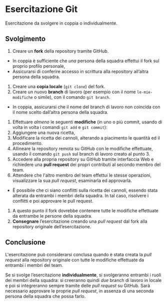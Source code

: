 # Esercitazione Git

Esercitazione da svolgere in coppia o individualmente.

## Svolgimento

1. Creare un **fork** della repository tramite GitHub.
  * In coppia è sufficiente che _una_ persona della squadra effettui il fork sul proprio profilo personale,
  * Assicurarsi di conferire accesso in scrittura alla repository all’altra persona della squadra.
1. Creare una **copia locale** (`git clone`) del fork.
1. Creare un nuovo **branch** di lavoro (per esempio con il nome `le-mie-modifiche` o simile), con il comando `git branch`.
  * In coppia, assicurarsi che il nome del branch di lavoro non coincida con il nome scelto dall’altra persona della squadra.
1. Effettuare *almeno* le seguenti **modifiche** (in uno o più commit, usando di volta in volta i comandi `git add` e `git commit`):
  1. Aggiungere una nuova ricetta,
  1. Modificare la ricetta dei cannoli, alterando a piacimento le quantità ed il procedimento.
1. Allineare la repository remota su GitHub con le modifiche effettuate, usando il comando `git push` sul branch di lavoro creato al punto 3.
1. Accedere alla propria repository su GitHub tramite interfaccia Web e richiedere una **pull request** dei propri contributi al secondo membro del team.
1. Attendere che l'altro membro del team effettui le stesse operazioni, visualizzare la sua *pull request*, esaminarla ed approvarla.
  * È possibile che ci siano conflitti sulla ricetta dei cannoli, essendo stata alterata da entrambi i membri della squadra. In tal caso, risolvere i conflitti e poi approvare le pull request.
1. A questo punto il fork dovrebbe contenere tutte le modifiche effettuate da entrambe le persone della squadra.
1. **Consegnare** l’esercitazione creando una _pull request_ dal fork alla repository originale dell’esercitazione.

## Conclusione

L'esercitazione può considerarsi conclusa quando è stata creata la _pull request_ alla repository originale con tutte le modifiche effettuate da entrambi i membri del team.

Se si svolge l’esercitazione **individualmente**, si svolgeranno entrambi i ruoli dei membri della squadra: si creeranno quindi _due_ branch di lavoro in locale e poi si integreranno sempre tramite delle _pull request_ su GitHub.
Sarà necessario approvare le proprie _pull request_, in assenza di una seconda persona della squadra che possa farlo.
